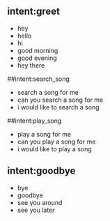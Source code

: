 ## intent:greet
- hey
- hello
- hi
- good morning
- good evening
- hey there

##intent:search_song
- search a song for me
- can you search a song for me
- i would like to search a song

##intent:play_song
- play a song for me
- can you play a song for me
- i would like to play a song


## intent:goodbye
- bye
- goodbye
- see you around
- see you later
